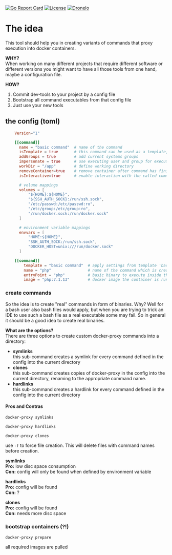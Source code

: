 [![Go Report Card](https://goreportcard.com/badge/github.com/Oppodelldog/docker-proxy-command)](https://goreportcard.com/report/github.com/Oppodelldog/docker-proxy-command) [![License](https://img.shields.io/badge/License-BSD--3-blue.svg)](https://raw.githubusercontent.com/Oppodelldog/docker-proxy-command/go-report-card-badge/LICENSE) [![DroneIo](http://nulldog.de:12080/api/badges/Oppodelldog/docker-proxy-command/status.svg)](http://nulldog.de:12080/Oppodelldog/docker-proxy-command)


# The idea
This tool should help you in creating variants of commands that proxy execution into docker containers.

**WHY?**  
When working on many different projects that require different software or different versions you might want
to have all those tools from one hand, maybe a configuration file.

**HOW?**
1. Commit dev-tools to your project by a config file
2. Bootstrap all command executables from that config file
3. Just use your new tools

## the config (toml)

```TOML
    Version="1"

    [[command]]
      name = "basic command"  # name of the command
      isTemplate = true       # this command can be used as a template, no command will be created
      addGroups = true        # add current systems groups
      impersonate = true      # use executing user and group for execution in the container
      workDir = "/app"        # define working directory
      removeContainer=true    # remove container after command has finished
      isInteractive=true      # enable interaction with the called command

      # volume mappings
      volumes = [
          "${HOME}:${HOME}",
          "${SSH_AUTH_SOCK}:/run/ssh.sock",
          "/etc/passwd:/etc/passwd:ro",
          "/etc/group:/etc/group:ro",
          "/run/docker.sock:/run/docker.sock"
      ]

      # environment variable mappings
      envvars = [
          "HOME:${HOME}",
          "SSH_AUTH_SOCK:/run/ssh.sock",
          "DOCKER_HOST=unix:///run/docker.sock"
      ]

    [[command]]
        template = "basic command"  # apply settings from template 'basic command' to this command
    	name = "php"                # name of the command which is created by calling 'docker-proxy symlinks'
    	entryPoint = "php"          # basic binary to execute inside the container
    	image = "php:7.1.13"        # docker image the container is run on
```


### create commands
So the idea is to create "real" commands in form of binaries.
Why? Well for a bash user also bash files would apply, but when you are trying to trick an IDE to use such a bash
file as a real executable some may fail. So in general it should be a good idea to create real binaries.

**What are the options?**  
There are three options to create custom docker-proxy commands into a directory:  

* **symlinks**  
    this sub-command creates a symlink for every command defined in the config into the current directory
* **clones**  
    this sub-command creates copies of docker-proxy in the config into the current directory, renaming to the appropriate command name.
* **hardlinks**  
    this sub-command creates a hardlink for every command defined in the config into the current directory

#### Pros and Contras

```bash
docker-proxy symlinks
```
```bash
docker-proxy hardlinks
```
```bash
docker-proxy clones
```

use ```-f``` to force file creation. This will delete files with command names before creation.


**symlinks**  
**Pro:** low disc space consumption  
**Con:** config will only be found when defined by environment variable  
  
**hardlinks**  
**Pro:** config will be found  
**Con:** ?  
  
**clones**  
**Pro:** config will be found  
**Con:** needs more disc space  
  

### bootstrap containers (?!)
    docker-proxy prepare

all required images are pulled
